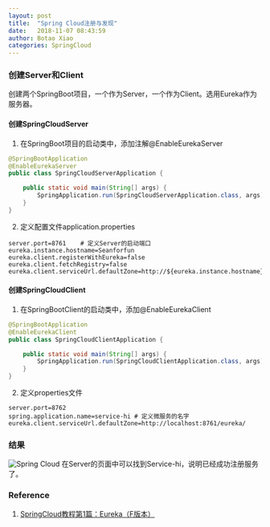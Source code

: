 ```yaml
---
layout: post
title:  "Spring Cloud注册与发现"
date:   2018-11-07 08:43:59
author: Botao Xiao
categories: SpringCloud
---
```

### 创建Server和Client
创建两个SpringBoot项目，一个作为Server，一个作为Client。选用Eureka作为服务器。

#### 创建SpringCloudServer
1. 在SpringBoot项目的启动类中，添加注解@EnableEurekaServer
```Java
@SpringBootApplication
@EnableEurekaServer
public class SpringCloudServerApplication {

	public static void main(String[] args) {
		SpringApplication.run(SpringCloudServerApplication.class, args);
	}
}
```

2. 定义配置文件application.properties
```Properties
server.port=8761	# 定义Server的启动端口
eureka.instance.hostname=Seanforfun
eureka.client.registerWithEureka=false
eureka.client.fetchRegistry=false
eureka.client.serviceUrl.defaultZone=http://${eureka.instance.hostname}:${server.port}/eureka/
```

#### 创建SpringCloudClient
1. 在SpringBootClient的启动类中，添加@EnableEurekaClient
```Java
@SpringBootApplication
@EnableEurekaClient
public class SpringCloudClientApplication {

	public static void main(String[] args) {
		SpringApplication.run(SpringCloudClientApplication.class, args);
	}
}
```

2. 定义properties文件
```Properties
server.port=8762
spring.application.name=service-hi # 定义微服务的名字
eureka.client.serviceUrl.defaultZone=http://localhost:8761/eureka/
```

### 结果
![Spring Cloud](https://i.imgur.com/UVakJZt.png)
在Server的页面中可以找到Service-hi，说明已经成功注册服务了。


### Reference
1. [SpringCloud教程第1篇：Eureka（F版本）](https://www.fangzhipeng.com/springcloud/2018/08/30/sc-f1-eureka/)